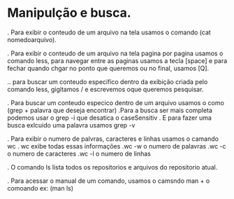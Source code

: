 # Manipulção e busca.

. Para exibir o conteudo de um arquivo na tela usamos o comando (cat nomedoarquivo).

. Para exibir o conteudo de um arquivo na tela pagina por pagina usamos o comando less, para navegar entre as paginas usamos a tecla [space] e para fechar quando chgar no ponto que queremos ou no final, usamos [Q].

 .. para buscar um conteudo especifico dentro da exibição criada pelo comando less, gigitamos / e escrevemos oque queremos pesquisar.

. Para buscar um conteudo especico dentro de um arquivo usamos o como (grep + palavra que deseja encontrar)
 .Para a busca ser mais completa podemos usar o grep -i que desatica o caseSensitiv
 . E para fazer uma busca exlcuido uma palavra usamos grep -v

. Para exibir o numero de palvras, caracteres e linhas usamos o camando wc
 . wc exibe todas essas informações
 .wc -w o numero de palavras
 .wc -c o numero de caracteres
 .wc -l o numero de linhas

. O comando ls lista todos os repositorios e arquivos do repositorio atual.

. Para acessar o manual de um comando, usamos o camsndo man + o comoando ex: (man ls)






